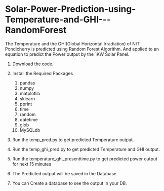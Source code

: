 # Solar-Power-Prediction-using-Temperature-and-GHI---RandomForest
The Temperature and the GHI(Global Horizontal Irradiation) of NIT Pondicherry is predicted using Random Forest Algorithm. And applied to an equation to predict the Power output by the 1KW Solar Panel.



1. Download the code.
2. Install the Required Packages
     1. pandas
     2. numpy
     3. matplotlib
     4. sklearn
     5. pprint
     6. time
     7. random
     8. datetime
     9. glob
     10. MySQLdb

3.  Run the temp_pred.py to get predicted Temperature output.
4.  Run the temp_ghi_pred.py to get predicted Temperature and GHI output.
5.  Run the temperature_ghi_presenttime.py to get predicted power output for next 15 minutes
6. The Predicted output will be saved in the Database. 
7. You can Create a database to see the output in your DB. 

